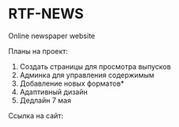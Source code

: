 # RTF-NEWS
Online newspaper website 

Планы на проект:

1. Создать страницы для просмотра выпусков 
2. Админка для управления содержимым
3. Добавление новых форматов*
4. Адаптивный дизайн
5. Дедлайн 7 мая


Ссылка на сайт: 
